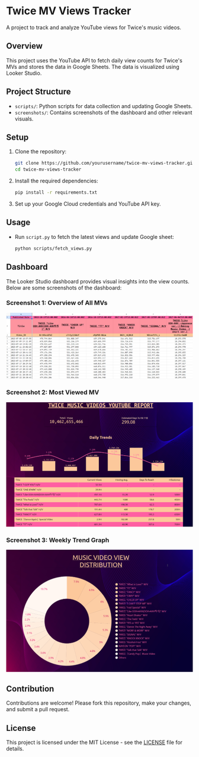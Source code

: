 # Twice MV Views Tracker

A project to track and analyze YouTube views for Twice's music videos.

## Overview

This project uses the YouTube API to fetch daily view counts for Twice's MVs and stores the data in Google Sheets. The data is visualized using Looker Studio.

## Project Structure

- `scripts/`: Python scripts for data collection and updating Google Sheets.
- `screenshots/`: Contains screenshots of the dashboard and other relevant visuals.

## Setup

1. Clone the repository:
    ```bash
    git clone https://github.com/yourusername/twice-mv-views-tracker.git
    cd twice-mv-views-tracker
    ```

2. Install the required dependencies:
    ```bash
    pip install -r requirements.txt
    ```

3. Set up your Google Cloud credentials and YouTube API key.

## Usage

- Run `script.py` to fetch the latest views and update Google sheet:
    ```bash
    python scripts/fetch_views.py
    ```



## Dashboard

The Looker Studio dashboard provides visual insights into the view counts. Below are some screenshots of the dashboard:

### Screenshot 1: Overview of All MVs
![Overview of All MVs](screenshots/Screenshot1.png)

### Screenshot 2: Most Viewed MV
![Most Viewed MV](screenshots/Screenshot2.png)

### Screenshot 3: Weekly Trend Graph
![Weekly Trend Graph](screenshots/Screenshot3.png)

## Contribution

Contributions are welcome! Please fork this repository, make your changes, and submit a pull request.

## License

This project is licensed under the MIT License - see the [LICENSE](LICENSE) file for details.
